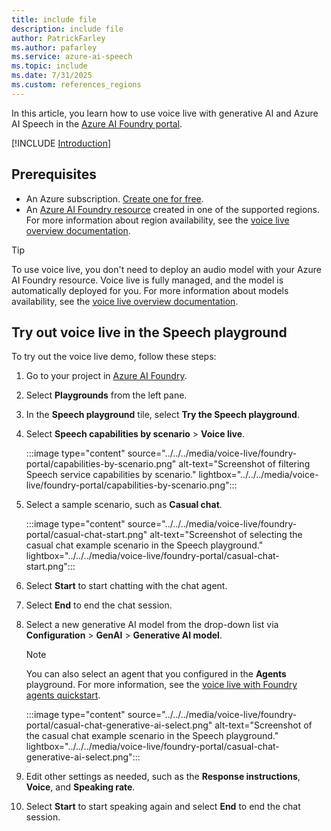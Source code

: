 ```yaml
---
title: include file
description: include file
author: PatrickFarley
ms.author: pafarley
ms.service: azure-ai-speech
ms.topic: include
ms.date: 7/31/2025
ms.custom: references_regions
---
```


In this article, you learn how to use voice live with generative AI and Azure AI Speech in the [Azure AI Foundry portal](https://ai.azure.com/?cid=learnDocs).

[!INCLUDE [Introduction](intro.md)]

## Prerequisites

- An Azure subscription. <a href="https://azure.microsoft.com/free/ai-services" target="_blank">Create one for free</a>.
- An [Azure AI Foundry resource](../../../../multi-service-resource.md) created in one of the supported regions. For more information about region availability, see the [voice live overview documentation](../../../voice-live.md).

> [!TIP]
> To use voice live, you don't need to deploy an audio model with your Azure AI Foundry resource. Voice live is fully managed, and the model is automatically deployed for you. For more information about models availability, see the [voice live overview documentation](../../../voice-live.md).

## Try out voice live in the Speech playground

To try out the voice live demo, follow these steps:

1. Go to your project in [Azure AI Foundry](https://ai.azure.com/?cid=learnDocs). 
1. Select **Playgrounds** from the left pane.
1. In the **Speech playground** tile, select **Try the Speech playground**.
1. Select **Speech capabilities by scenario** > **Voice live**.

   :::image type="content" source="../../../media/voice-live/foundry-portal/capabilities-by-scenario.png" alt-text="Screenshot of filtering Speech service capabilities by scenario." lightbox="../../../media/voice-live/foundry-portal/capabilities-by-scenario.png":::

1. Select a sample scenario, such as **Casual chat**.

   :::image type="content" source="../../../media/voice-live/foundry-portal/casual-chat-start.png" alt-text="Screenshot of selecting the casual chat example scenario in the Speech playground." lightbox="../../../media/voice-live/foundry-portal/casual-chat-start.png":::

1. Select **Start** to start chatting with the chat agent.

1. Select **End** to end the chat session.

1. Select a new generative AI model from the drop-down list via **Configuration** > **GenAI** > **Generative AI model**. 

   > [!NOTE]
   > You can also select an agent that you configured in the **Agents** playground. For more information, see the [voice live with Foundry agents quickstart](/azure/ai-services/speech-service/voice-live-agents-quickstart).

   :::image type="content" source="../../../media/voice-live/foundry-portal/casual-chat-generative-ai-select.png" alt-text="Screenshot of the casual chat example scenario in the Speech playground." lightbox="../../../media/voice-live/foundry-portal/casual-chat-generative-ai-select.png":::

1. Edit other settings as needed, such as the **Response instructions**, **Voice**, and **Speaking rate**.

1. Select **Start** to start speaking again and select **End** to end the chat session.
